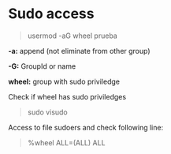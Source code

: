 # Sudo access

>usermod -aG wheel prueba

**-a:** append (not eliminate from other group)

**-G:** GroupId or name 

**wheel:** group with sudo priviledge

Check if wheel has sudo priviledges
>sudo visudo

Access to file sudoers and check following line:
>%wheel ALL=(ALL) ALL

